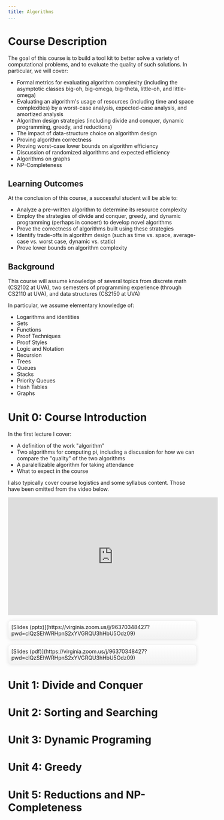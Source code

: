 ```yaml
---
title: Algorithms
...
```



# Course Description

The goal of this course is to build a tool kit to better solve a variety of computational problems, and to evaluate the quality of such solutions. In particular, we will cover:

- Formal metrics for evaluating algorithm complexity (including the asymptotic classes big-oh, big-omega, big-theta, little-oh, and little-omega)
- Evaluating an algorithm's usage of resources (including time and space complexities) by a worst-case analysis, expected-case analysis, and amortized analysis
- Algorithm design strategies (including divide and conquer, dynamic programming, greedy, and reductions)
- The impact of data-structure choice on algorithm design
- Proving algorithm correctness
- Proving worst-case lower bounds on algorithm efficiency
- Discussion of randomized algorithms and expected efficiency
- Algorithms on graphs
- NP-Completeness

## Learning Outcomes

At the conclusion of this course, a successful student will be able to:

- Analyze a pre-written algorithm to determine its resource complexity
- Employ the strategies of divide and conquer, greedy, and dynamic programming (perhaps in concert) to develop novel algorithms
- Prove the correctness of algorithms built using these strategies
- Identify trade-offs in algorithm design (such as time vs. space, average-case vs. worst case, dynamic vs. static)
- Prove lower bounds on algorithm complexity

## Background

This course will assume knowledge of several topics from discrete math (CS2102 at UVA), two semesters of programming experience (through CS2110 at UVA), and data structures (CS2150 at UVA)

In particular, we assume elementary knowledge of:

- Logarithms and identities 
- Sets 
- Functions 
- Proof Techniques 
- Proof Styles
- Logic and Notation
- Recursion 
- Trees
- Queues
- Stacks
- Priority Queues
- Hash Tables
- Graphs

# Unit 0: Course Introduction

In the first lecture I cover:

- A definition of the work "algorithm"
- Two algorithms for computing pi, including a discussion for how we can compare the "quality" of the two algorithms
- A paralellizable algorithm for taking attendance
- What to expect in the course

I also typically cover course logistics and some syllabus content. Those have been omitted from the video below.


<center><p>
<iframe width="560" height="315" src="https://youtube.com/embed/bUyWLT5MKEw" frameborder="0" allow="accelerometer; autoplay; clipboard-write; encrypted-media; gyroscope; picture-in-picture" allowfullscreen></iframe><br>
</p></center>

<div style="display:flex; font-size:100%; margin: 1em auto; padding:1ex; box-shadow: 0 1px 10px rgba(0,0,0,.1); border: thin solid #eee; border-radius:1ex; background-image: linear-gradient(to bottom, #ffffff, #f2f2f2);">[Slides (pptx)](https://virginia.zoom.us/j/96370348427?pwd=clQzSEhWRHpnS2xYVGRQU3hHbU5Odz09)</div><div style="display:flex; font-size:100%; margin: 1em auto; padding:1ex; box-shadow: 0 1px 10px rgba(0,0,0,.1); border: thin solid #eee; border-radius:1ex; background-image: linear-gradient(to bottom, #ffffff, #f2f2f2);">[Slides (pdf)](https://virginia.zoom.us/j/96370348427?pwd=clQzSEhWRHpnS2xYVGRQU3hHbU5Odz09)</div>

# Unit 1: Divide and Conquer

# Unit 2: Sorting and Searching

# Unit 3: Dynamic Programing

# Unit 4: Greedy

# Unit 5: Reductions and NP-Completeness





